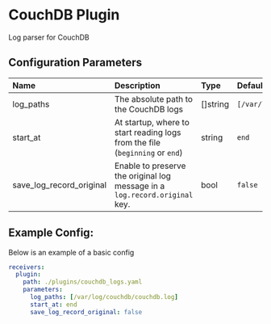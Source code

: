 # CouchDB Plugin

Log parser for CouchDB

## Configuration Parameters

| Name | Description | Type | Default | Required | Values |
|:-- |:-- |:-- |:-- |:-- |:-- |
| log_paths | The absolute path to the CouchDB logs | []string | `[/var/log/couchdb/couchdb.log]` | false |  |
| start_at | At startup, where to start reading logs from the file (`beginning` or `end`) | string | `end` | false | `beginning`, `end` |
| save_log_record_original | Enable to preserve the original log message in a `log.record.original` key. | bool | `false` | false |  |

## Example Config:

Below is an example of a basic config

```yaml
receivers:
  plugin:
    path: ./plugins/couchdb_logs.yaml
    parameters:
      log_paths: [/var/log/couchdb/couchdb.log]
      start_at: end
      save_log_record_original: false
```
